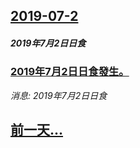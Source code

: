 ## [2019-07-2](/news/2019/07/2/index.md)

##### 2019年7月2日日食
### [2019年7月2日日食發生。 ](/news/2019/07/2/2019年7月2日日食發生.md)
_消息: 2019年7月2日日食_

## [前一天...](/news/2019/07/1/index.md)

